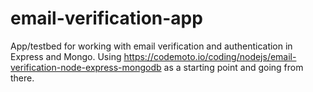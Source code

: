 # email-verification-app
App/testbed for working with email verification and authentication in Express and Mongo.  Using https://codemoto.io/coding/nodejs/email-verification-node-express-mongodb as a starting point and going from there.
